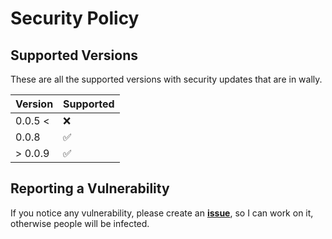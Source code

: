 # Security Policy

## Supported Versions

These are all the supported versions with security updates that are in wally.

| Version | Supported          |
| ------- | -----------------  |
| 0.0.5 < | ❌                |
| 0.0.8   | ✅                |
| > 0.0.9 | ✅                |

## Reporting a Vulnerability

If you notice any vulnerability, please create an **[issue](https://github.com/daulric/retract/issues/new)**, so I can work on it, otherwise people will be infected.